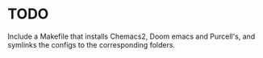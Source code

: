 # TODO

Include a Makefile that installs Chemacs2, Doom emacs and Purcell's, and symlinks the configs to the corresponding folders.
